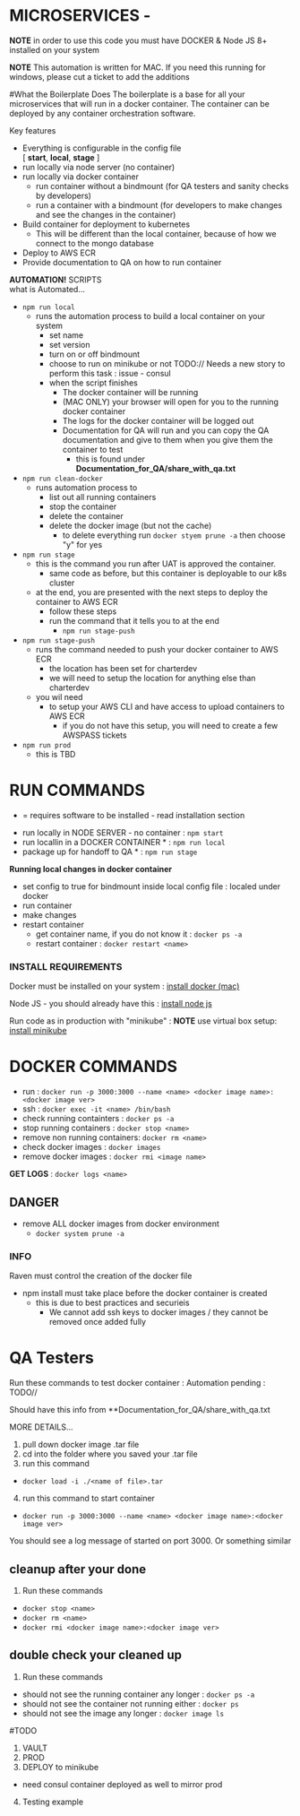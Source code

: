 # MICROSERVICES - 
**NOTE** in order to use this code you must have DOCKER & Node JS 8+ installed on your system

**NOTE** This automation is written for MAC. If you need this running for windows, please cut a ticket to add the additions

#What the Boilerplate Does
The boilerplate is a base for all your microservices that will run in a docker container. 
The container can be deployed by any container orchestration software.

Key features
- Everything is configurable in the config file \
 [ **start**, **local**, **stage** ]
- run locally via node server (no container)
- run locally via docker container 
  - run container without a bindmount (for QA testers and sanity checks by developers) 
  - run a container with a bindmount (for developers to make changes and see the changes in the container)
- Build container for deployment to kubernetes 
  - This will be different than the local container, because of how we connect to the mongo database
- Deploy to AWS ECR 
- Provide documentation to QA on how to run container

**AUTOMATION!** SCRIPTS \
what is Automated...
- `npm run local`
  - runs the automation process to build a local container on your system 
    - set name
    - set version
    - turn on or off bindmount
    - choose to run on minikube or not TODO:// Needs a new story to perform this task : issue - consul
    - when the script finishes
        - The docker container will be running
        - (MAC ONLY) your browser will open for you to the running docker container
        - The logs for the docker container will be logged out
        - Documentation for QA will run and you can copy the QA documentation and give to them when you give them the container to test
          - this is found under **Documentation_for_QA/share_with_qa.txt**
- `npm run clean-docker`
  - runs automation process to 
    - list out all running containers
    - stop the container
    - delete the container
    - delete the docker image (but not the cache)
      - to delete everything run `docker styem prune -a` then choose "y" for yes
- `npm run stage`
  - this is the command you run after UAT is approved the container. 
    - same code as before, but this container is deployable to our k8s cluster
  - at the end, you are presented with the next steps to deploy the container to AWS ECR
    - follow these steps
    - run the command that it tells you to at the end
      - `npm run stage-push`
- `npm run stage-push`
  - runs the command needed to push your docker container to AWS ECR
    - the location has been set for charterdev
    - we will need to setup the location for anything else than charterdev
  - you wil need
    - to setup your AWS CLI and have access to upload containers to AWS ECR
      - if you do not have this setup, you will need to create a few AWSPASS tickets
- `npm run prod`
  - this is TBD


    


# RUN COMMANDS
* = requires software to be installed - read installation section
- run locally in NODE SERVER - no container : `npm start`
- run locallin in a DOCKER CONTAINER * : `npm run local`
- package up for handoff to QA * : `npm run stage`

**Running local changes in docker container**
- set config to true for bindmount inside local config file : localed under docker
- run container
- make changes
- restart container
  - get container name, if you do not know it : `docker ps -a`
  - restart container : `docker restart <name>`

### INSTALL REQUIREMENTS
Docker must be installed on your system : [install docker (mac)](https://docs.docker.com/docker-for-mac/install/)

Node JS - you should already have this : [install node js](https://nodejs.org/en/download/)

Run code as in production with "minikube" : **NOTE** use virtual box setup: [install minikube](https://kubernetes.io/docs/tasks/tools/install-minikube/)

# DOCKER COMMANDS
- run : `docker run -p 3000:3000 --name <name> <docker image name>:<docker image ver>`
- ssh : `docker exec -it <name> /bin/bash`
- check running containters : `docker ps -a`
- stop running containers : `docker stop <name>`
- remove non running containers: `docker rm <name>`
- check docker images : `docker images`
- remove docker images : `docker rmi <image name>`

**GET LOGS** : `docker logs <name>`

## DANGER
- remove ALL docker images from docker environment
  - `docker system prune -a`
  
### INFO
Raven must control the creation of the docker file
- npm install must take place before the docker container is created
  - this is due to best practices and securieis
    - We cannot add ssh keys to docker images / they cannot be removed once added fully
    

# QA Testers 
Run these commands to test docker container : Automation pending : TODO//

Should have this info from **Documentation_for_QA/share_with_qa.txt

MORE DETAILS...

1. pull down docker image .tar file
2. cd into the folder where you saved your .tar file
3. run this command
- `docker load -i ./<name of file>.tar`
4. run this command to start container
- `docker run -p 3000:3000 --name <name> <docker image name>:<docker image ver>`

You should see a log message of started on port 3000. Or something similar

## cleanup after your done
1. Run these commands
- `docker stop <name>`
- `docker rm <name>`
- `docker rmi <docker image name>:<docker image ver>`

## double check your cleaned up
1. Run these commands
- should not see the running container any longer : `docker ps -a`
- should not see the container not running either : `docker ps`
- should not see the image any longer : `docker image ls` 


#TODO
1. VAULT
2. PROD
3. DEPLOY to minikube
- need consul container deployed as well to mirror prod
4. Testing example